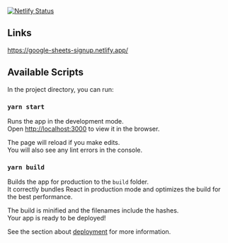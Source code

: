 [![Netlify Status](https://api.netlify.com/api/v1/badges/8adbce0e-14ad-4c1c-91b8-0b6849dba3e4/deploy-status)](https://app.netlify.com/sites/leftovers-signup/deploys)

## Links

https://google-sheets-signup.netlify.app/

## Available Scripts

In the project directory, you can run:

### `yarn start`

Runs the app in the development mode.\
Open [http://localhost:3000](http://localhost:3000) to view it in the browser.

The page will reload if you make edits.\
You will also see any lint errors in the console.

### `yarn build`

Builds the app for production to the `build` folder.\
It correctly bundles React in production mode and optimizes the build for the best performance.

The build is minified and the filenames include the hashes.\
Your app is ready to be deployed!

See the section about [deployment](https://facebook.github.io/create-react-app/docs/deployment) for more information.
